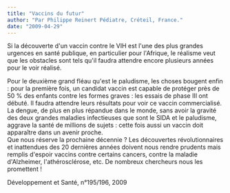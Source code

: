 ```yaml
---
title: "Vaccins du futur"
author: "Par Philippe Reinert Pédiatre, Créteil, France."
date: "2009-04-29"
---
```


Si la découverte d'un vaccin contre le VIH est l'une des plus grandes urgences en santé publique, en particulier pour l'Afrique, le réalisme veut que les obstacles sont tels qu'il faudra attendre encore plusieurs années pour le voir réalisé.

Pour le deuxième grand fléau qu'est le paludisme, les choses bougent enfin : pour la première fois, un candidat vaccin est capable de protéger près de 50 % des enfants contre les formes graves : les essais de phase III ont débuté. Il faudra attendre leurs résultats pour voir ce vaccin commercialisé. La dengue, de plus en plus répandue dans le monde, sans avoir la gravité des deux grandes maladies infectieuses que sont le SIDA et le paludisme, aggrave la santé de millions de sujets : cette fois aussi un vaccin doit apparaître dans un avenir proche.  
Que nous réserve la prochaine décennie ? Les découvertes révolutionnaires et inattendues des 20 dernières années doivent nous rendre prudents mais remplis d'espoir vaccins contre certains cancers, contre la maladie d'Alzheimer, l'athérosclérose, etc. De nombreux chercheurs nous les promettent !

Développement et Santé, n°195/196, 2009
